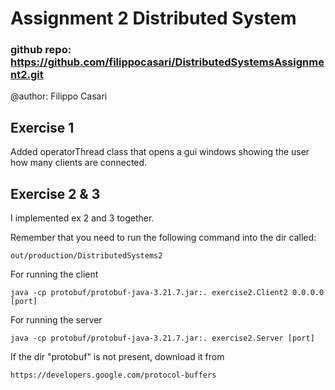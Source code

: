 # Assignment 2 Distributed System
### github repo: https://github.com/filippocasari/DistributedSystemsAssignment2.git
@author: Filippo Casari

## Exercise 1
Added operatorThread class that opens a gui windows showing the user how many clients are connected. 

## Exercise 2 & 3
I implemented ex 2 and 3 together. 

Remember that you need to run the following command into the dir called:
```
out/production/DistributedSystems2
```

For running the client
```
java -cp protobuf/protobuf-java-3.21.7.jar:. exercise2.Client2 0.0.0.0 [port]
```
For running the server
```
java -cp protobuf/protobuf-java-3.21.7.jar:. exercise2.Server [port]
```

If the dir "protobuf" is not present, download it from
```
https://developers.google.com/protocol-buffers
```
